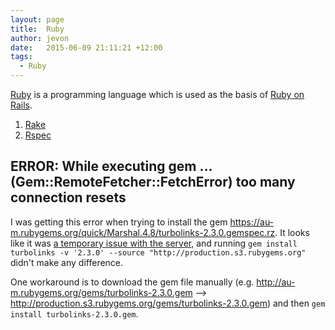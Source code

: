 ```yaml
---
layout: page
title:  Ruby
author: jevon
date:   2015-06-09 21:11:21 +12:00
tags:
  - Ruby
---
```


[Ruby](Ruby.md) is a programming language which is used as the basis of [Ruby on Rails](Ruby_on_Rails.md).

1. [Rake](Rake.md)
1. [Rspec](rspec.md)

## ERROR:  While executing gem ... (Gem::RemoteFetcher::FetchError) too many connection resets 

I was getting this error when trying to install the gem https://au-m.rubygems.org/quick/Marshal.4.8/turbolinks-2.3.0.gemspec.rz. It looks like it was <a href="http://help.rubygems.org/discussions/problems/18728-unable-to-install-gems-in-australia">a temporary issue with the server</a>, and running `gem install turbolinks -v '2.3.0' --source "http://production.s3.rubygems.org"` didn't make any difference.

One workaround is to download the gem file manually (e.g. http://au-m.rubygems.org/gems/turbolinks-2.3.0.gem --> http://production.s3.rubygems.org/gems/turbolinks-2.3.0.gem) and then `gem install turbolinks-2.3.0.gem`.
